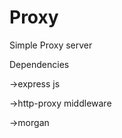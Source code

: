 # Proxy
Simple Proxy server

Dependencies
  
  ->express js
  
  ->http-proxy middleware
  
  ->morgan
